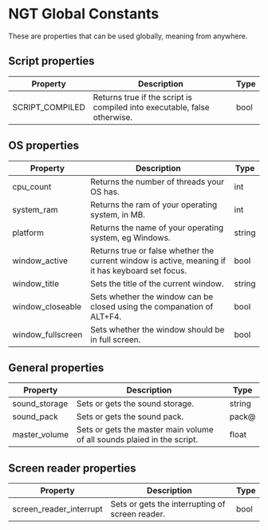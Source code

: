 # NGT Global Constants
These are properties that can be used globally, meaning from anywhere.

## Script properties

| Property | Description | Type |
|---|---|---|
| SCRIPT_COMPILED | Returns true if the script is compiled into executable, false otherwise. | bool |

## OS properties

| Property | Description | Type |
|---|---|---|
| cpu_count | Returns the number of threads your OS has. | int |
| system_ram | Returns the ram of your operating system, in MB. | int |
| platform | Returns the name of your operating system, eg Windows. | string |
| window_active | Returns true or false whether the current window is active, meaning if it has keyboard set focus. | bool |
| window_title | Sets the title of the current window. | string |
| window_closeable | Sets whether the window can be closed using the companation of ALT+F4. | bool |
| window_fullscreen | Sets whether the window should be in full screen. | bool |
## General properties

| Property | Description | Type |
|---|---|---|
| sound_storage | Sets or gets the sound storage. | string |
| sound_pack | Sets or gets the sound pack. | pack@ |
| master_volume | Sets or gets the master main volume of all sounds plaied in the script. | float |

## Screen reader properties

| Property | Description | Type |
|---|---|---|
| screen_reader_interrupt | Sets or gets the interrupting of screen reader. | bool |